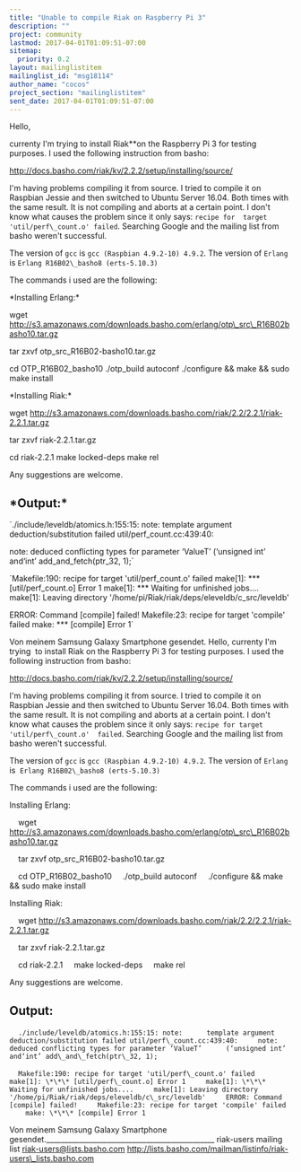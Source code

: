 ```yaml
---
title: "Unable to compile Riak on Raspberry Pi 3"
description: ""
project: community
lastmod: 2017-04-01T01:09:51-07:00
sitemap:
  priority: 0.2
layout: mailinglistitem
mailinglist_id: "msg18114"
author_name: "cocos"
project_section: "mailinglistitem"
sent_date: 2017-04-01T01:09:51-07:00
---
```




Hello,

currenty I'm trying to install Riak\*\*on the Raspberry Pi 3 for testing 
purposes. I used the following instruction from basho:


http://docs.basho.com/riak/kv/2.2.2/setup/installing/source/

I'm having problems compiling it from source. I tried to compile it on 
Raspbian Jessie and then switched to Ubuntu Server 16.04. Both times 
with the same result. It is not compiling and aborts at a certain point. 
I don't know what causes the problem since it only says: `recipe for 
target 'util/perf\_count.o' failed`. Searching Google and the mailing 
list from basho weren't successful.


The version of `gcc` is `gcc (Raspbian 4.9.2-10) 4.9.2`. The version of 
`Erlang` is `Erlang R16B02\_basho8 (erts-5.10.3)`


The commands i used are the following:

\*Installing Erlang:\*

 wget 
http://s3.amazonaws.com/downloads.basho.com/erlang/otp\_src\_R16B02basho10.tar.gz


 tar zxvf otp\_src\_R16B02-basho10.tar.gz

 cd OTP\_R16B02\_basho10
 ./otp\_build autoconf
 ./configure && make && sudo make install

\*Installing Riak:\*

 wget 
http://s3.amazonaws.com/downloads.basho.com/riak/2.2/2.2.1/riak-2.2.1.tar.gz


 tar zxvf riak-2.2.1.tar.gz

 cd riak-2.2.1
 make locked-deps
 make rel

Any suggestions are welcome.

## \*Output:\* ##

 `./include/leveldb/atomics.h:155:15: note:
 template argument deduction/substitution failed 
util/perf\_count.cc:439:40:

 note: deduced conflicting types for parameter ‘ValueT’
 (‘unsigned int’ and‘int’ add\_and\_fetch(ptr\_32, 1);`


 `Makefile:190: recipe for target 'util/perf\_count.o' failed
 make[1]: \*\*\* [util/perf\_count.o] Error 1
 make[1]: \*\*\* Waiting for unfinished jobs....
 make[1]: Leaving directory 
'/home/pi/Riak/riak/deps/eleveldb/c\_src/leveldb'

 ERROR: Command [compile] failed!
 Makefile:23: recipe for target 'compile' failed
 make: \*\*\* [compile] Error 1`

Von meinem Samsung Galaxy Smartphone gesendet.
Hello,
currenty I'm trying  to install Riak on the Raspberry Pi 3 for testing 
purposes. I used the following instruction from basho:

http://docs.basho.com/riak/kv/2.2.2/setup/installing/source/

I'm having problems compiling it from source. I tried to compile it on Raspbian 
Jessie and then switched to Ubuntu Server 16.04. Both times with the same 
result. It is not compiling and aborts at a certain point. I don't know what 
causes the problem since it only says: `recipe for target 'util/perf\_count.o' 
failed`. Searching Google and the mailing list from basho weren't successful. 

The version of `gcc` is `gcc (Raspbian 4.9.2-10) 4.9.2`. The version of 
`Erlang` is  `Erlang R16B02\_basho8 (erts-5.10.3)`

The commands i used are the following:

Installing Erlang:

    wget 
http://s3.amazonaws.com/downloads.basho.com/erlang/otp\_src\_R16B02basho10.tar.gz

    tar zxvf otp\_src\_R16B02-basho10.tar.gz

    cd OTP\_R16B02\_basho10
    ./otp\_build autoconf
    ./configure && make && sudo make install

Installing Riak:

    wget 
http://s3.amazonaws.com/downloads.basho.com/riak/2.2/2.2.1/riak-2.2.1.tar.gz

    tar zxvf riak-2.2.1.tar.gz

    cd riak-2.2.1
    make locked-deps
    make rel

Any suggestions are welcome.

## Output: ##

    `./include/leveldb/atomics.h:155:15: note: 
    template argument deduction/substitution failed util/perf\_count.cc:439:40:
    note: deduced conflicting types for parameter ‘ValueT’ 
    (‘unsigned int’ and‘int’ add\_and\_fetch(ptr\_32, 1);`


    `Makefile:190: recipe for target 'util/perf\_count.o' failed
    make[1]: \*\*\* [util/perf\_count.o] Error 1
    make[1]: \*\*\* Waiting for unfinished jobs....
    make[1]: Leaving directory '/home/pi/Riak/riak/deps/eleveldb/c\_src/leveldb'
    ERROR: Command [compile] failed!
    Makefile:23: recipe for target 'compile' failed
    make: \*\*\* [compile] Error 1`

Von meinem Samsung Galaxy Smartphone gesendet.\_\_\_\_\_\_\_\_\_\_\_\_\_\_\_\_\_\_\_\_\_\_\_\_\_\_\_\_\_\_\_\_\_\_\_\_\_\_\_\_\_\_\_\_\_\_\_
riak-users mailing list
riak-users@lists.basho.com
http://lists.basho.com/mailman/listinfo/riak-users\_lists.basho.com

